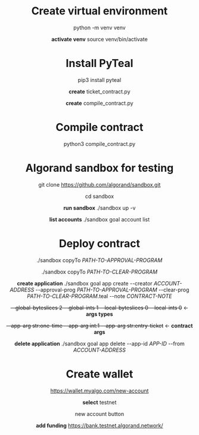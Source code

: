 <center>

# Create virtual environment
python -m venv venv

**activate venv** source venv/bin/activate

# Install PyTeal
pip3 install pyteal

**create** ticket_contract.py

**create** compile_contract.py

# Compile contract
python3 compile_contract.py

# Algorand sandbox for testing
git clone https://github.com/algorand/sandbox.git

cd sandbox

**run sandbox** ./sandbox up -v   

**list accounts** ./sandbox goal account list

# Deploy contract
./sandbox copyTo *PATH-TO-APPROVAL-PROGRAM*

./sandbox copyTo *PATH-TO-CLEAR-PROGRAM*

**create application**
./sandbox goal app create --creator *ACCOUNT-ADDRESS* --approval-prog *PATH-TO-APPROVAL-PROGRAM* --clear-prog *PATH-TO-CLEAR-PROGRAM*.teal --note *CONTRACT-NOTE*

~~--global-byteslices 2 --global-ints 1 --local-byteslices 0 --local-ints 0~~ <- **args types** 

~~--app-arg str:one-time --app-arg int:1 --app-arg str:entry-ticket~~ <- **contract args**

**delete application**
./sandbox goal app delete --app-id *APP-ID* --from *ACCOUNT-ADDRESS*

# Create wallet
https://wallet.myalgo.com/new-account 

**select** testnet

new account button

**add funding** https://bank.testnet.algorand.network/

</center>
